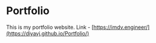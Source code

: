# Portfolio
This is my portfolio website.
Link - [https://imdv.engineer/](https://diyavj.github.io/Portfolio/)
